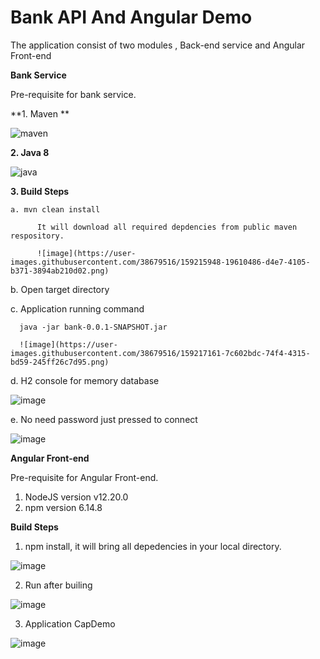# Bank API And Angular Demo
The application consist of two modules , Back-end service and Angular Front-end


**Bank Service**

Pre-requisite for bank service.

**1. Maven **

![maven](https://user-images.githubusercontent.com/38679516/159215671-762424d1-acf0-4bb2-8c85-d8080c666ee9.JPG)

**2. Java 8**

![java](https://user-images.githubusercontent.com/38679516/159215695-fbc83f24-a358-44e9-9cbf-b9d730b2c557.JPG)

**3. Build Steps**

    a. mvn clean install
    
          It will download all required depdencies from public maven respository.
          
          ![image](https://user-images.githubusercontent.com/38679516/159215948-19610486-d4e7-4105-b371-3894ab210d02.png)

   b. Open target directory 
   
   c. Application running command
     
      java -jar bank-0.0.1-SNAPSHOT.jar
      
      ![image](https://user-images.githubusercontent.com/38679516/159217161-7c602bdc-74f4-4315-bd59-245ff26c7d95.png)


   d. H2 console for memory database
   
   ![image](https://user-images.githubusercontent.com/38679516/159217294-ab788e5b-7947-4861-a593-07c4584a83fc.png)


   e. No need password just pressed to connect
   
   ![image](https://user-images.githubusercontent.com/38679516/159217355-53ebe29b-459a-4eb5-a34e-cd7e207dccd2.png)

**Angular Front-end**

Pre-requisite for Angular Front-end.

1. NodeJS version v12.20.0
2. npm version 6.14.8

**Build Steps**

1. npm install, it will bring all depedencies in your local directory.

![image](https://user-images.githubusercontent.com/38679516/159217627-3b39541d-7dad-4238-b12a-6217c9cb5dd2.png)

2. Run after builing

![image](https://user-images.githubusercontent.com/38679516/159218052-f97e7040-d7eb-4f84-9b0a-720870e2f31a.png)

3. Application CapDemo

![image](https://user-images.githubusercontent.com/38679516/159218114-c3e1ed23-0537-40d0-876e-987e542384bf.png)




